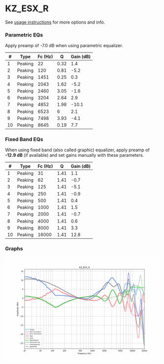 # KZ_ESX_R
See [usage instructions](https://github.com/jaakkopasanen/AutoEq#usage) for more options and info.

### Parametric EQs
Apply preamp of -7.0 dB when using parametric equalizer.

|   # | Type    |   Fc (Hz) |    Q |   Gain (dB) |
|-----|---------|-----------|------|-------------|
|   1 | Peaking |        22 | 0.32 |         1.4 |
|   2 | Peaking |       120 | 0.81 |        -5.2 |
|   3 | Peaking |      1451 | 0.25 |         0.3 |
|   4 | Peaking |      2043 | 1.62 |        -5.2 |
|   5 | Peaking |      2460 | 3.05 |        -1.6 |
|   6 | Peaking |      3204 | 2.64 |         2.9 |
|   7 | Peaking |      4852 | 1.98 |       -10.1 |
|   8 | Peaking |      6523 | 6    |         2.1 |
|   9 | Peaking |      7498 | 3.93 |        -4.1 |
|  10 | Peaking |      8645 | 0.19 |         7.7 |

### Fixed Band EQs
When using fixed band (also called graphic) equalizer, apply preamp of **-12.9 dB** (if available) and set gains manually with these parameters.

|   # | Type    |   Fc (Hz) |    Q |   Gain (dB) |
|-----|---------|-----------|------|-------------|
|   1 | Peaking |        31 | 1.41 |         1.1 |
|   2 | Peaking |        62 | 1.41 |        -0.7 |
|   3 | Peaking |       125 | 1.41 |        -5.1 |
|   4 | Peaking |       250 | 1.41 |        -0.9 |
|   5 | Peaking |       500 | 1.41 |         0.4 |
|   6 | Peaking |      1000 | 1.41 |         1.5 |
|   7 | Peaking |      2000 | 1.41 |        -0.7 |
|   8 | Peaking |      4000 | 1.41 |         0.6 |
|   9 | Peaking |      8000 | 1.41 |         3.3 |
|  10 | Peaking |     16000 | 1.41 |        12.8 |

### Graphs
![](./KZ_ESX_R.png)
